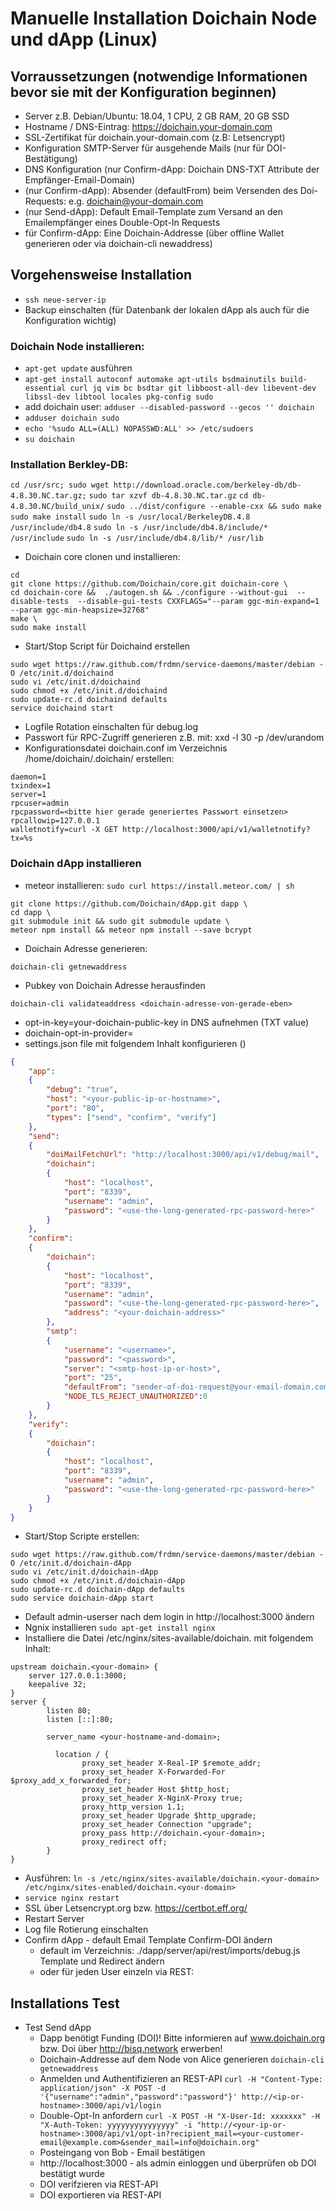 # Manuelle Installation Doichain Node und dApp (Linux)

## Vorraussetzungen (notwendige Informationen bevor sie mit der Konfiguration beginnen) 
- Server z.B. Debian/Ubuntu: 18.04, 1 CPU, 2 GB RAM, 20 GB SSD
- Hostname / DNS-Eintrag: https://doichain.your-domain.com
- SSL-Zertifikat für doichain.your-domain.com (z.B: Letsencrypt)
- Konfiguration SMTP-Server für ausgehende Mails (nur für DOI-Bestätigung) 
- DNS Konfiguration  (nur Confirm-dApp: Doichain DNS-TXT Attribute der Empfänger-Email-Domain)
- (nur Confirm-dApp): Absender (defaultFrom) beim Versenden des Doi-Requests: e.g. doichain@your-domain.com 
- (nur Send-dApp): Default Email-Template zum Versand an den Emailempfänger eines Double-Opt-In Requests
- für Confirm-dApp: Eine Doichain-Addresse (über offline Wallet generieren oder via doichain-cli newaddress)

## Vorgehensweise Installation
- ``ssh neue-server-ip``
- Backup einschalten (für Datenbank der lokalen dApp als auch für die Konfiguration wichtig)
### Doichain Node installieren:
- ``apt-get update`` ausführen
- ``apt-get install autoconf automake apt-utils bsdmainutils build-essential curl jq vim bc bsdtar git libboost-all-dev libevent-dev libssl-dev libtool locales pkg-config sudo``
- add doichain user: ``adduser --disabled-password --gecos '' doichain``
- ``adduser doichain sudo``
- ``echo '%sudo ALL=(ALL) NOPASSWD:ALL' >> /etc/sudoers``
- ``su doichain``
### Installation Berkley-DB:
``cd /usr/src; sudo wget http://download.oracle.com/berkeley-db/db-4.8.30.NC.tar.gz;``
``sudo tar xzvf db-4.8.30.NC.tar.gz``
``cd db-4.8.30.NC/build_unix/``
``sudo ../dist/configure --enable-cxx && sudo make``
``sudo make install``
``sudo ln -s /usr/local/BerkeleyDB.4.8 /usr/include/db4.8``
``sudo ln -s /usr/include/db4.8/include/* /usr/include``
``sudo ln -s /usr/include/db4.8/lib/* /usr/lib``
- Doichain core clonen und installieren:
```
cd
git clone https://github.com/Doichain/core.git doichain-core \
cd doichain-core &&  ./autogen.sh && ./configure --without-gui  --disable-tests  --disable-gui-tests CXXFLAGS="--param ggc-min-expand=1 --param ggc-min-heapsize=32768" 
make \
sudo make install
```
- Start/Stop Script für Doichaind erstellen 
```
sudo wget https://raw.github.com/frdmn/service-daemons/master/debian -O /etc/init.d/doichaind
sudo vi /etc/init.d/doichaind
sudo chmod +x /etc/init.d/doichaind
sudo update-rc.d doichaind defaults
service doichaind start
```
- Logfile Rotation einschalten für debug.log 
- Passwort für RPC-Zugriff generieren z.B. mit: xxd -l 30 -p /dev/urandom
- Konfigurationsdatei doichain.conf im Verzeichnis /home/doichain/.doichain/ erstellen:
```
daemon=1
txindex=1
server=1        
rpcuser=admin
rpcpassword=<bitte hier gerade generiertes Passwort einsetzen>
rpcallowip=127.0.0.1
walletnotify=curl -X GET http://localhost:3000/api/v1/walletnotify?tx=%s
```

### Doichain dApp installieren
- meteor installieren: ``sudo curl https://install.meteor.com/ | sh``
```
git clone https://github.com/Doichain/dApp.git dapp \
cd dapp \
git submodule init && sudo git submodule update \
meteor npm install && meteor npm install --save bcrypt
```
- Doichain Adresse generieren: 
```
doichain-cli getnewaddress
```
- Pubkey von Doichain Adresse herausfinden 
```
doichain-cli validateaddress <doichain-adresse-von-gerade-eben>
```
- opt-in-key=your-doichain-public-key in DNS aufnehmen (TXT value)
- doichain-opt-in-provider=<your domain> 
- settings.json file mit folgendem Inhalt konfigurieren (<Markierungen-bitte anpassen>)

```json
{
    "app":
    {
        "debug": "true",
        "host": "<your-public-ip-or-hostname>",
        "port": "80",
        "types": ["send", "confirm", "verify"]
    },
    "send":
    {
        "doiMailFetchUrl": "http://localhost:3000/api/v1/debug/mail",
        "doichain":
        {
            "host": "localhost",
            "port": "8339",
            "username": "admin",
            "password": "<use-the-long-generated-rpc-password-here>"
        }
    },
    "confirm":
    {
        "doichain":
        {
            "host": "localhost",
            "port": "8339",
            "username": "admin",
            "password": "<use-the-long-generated-rpc-password-here>",
            "address": "<your-doichain-address>"
        },
        "smtp":
        {
            "username": "<username>",
            "password": "<password>",
            "server": "<smtp-host-ip-or-host>",
            "port": "25",
            "defaultFrom": "sender-of-doi-request@your-email-domain.com",
            "NODE_TLS_REJECT_UNAUTHORIZED":0
        }
    },
    "verify":
    {
        "doichain":
        {
            "host": "localhost",
            "port": "8339",
            "username": "admin",
            "password": "<use-the-long-generated-rpc-password-here>"
        }
    }
}
```
- Start/Stop Scripte erstellen:
```
sudo wget https://raw.github.com/frdmn/service-daemons/master/debian -O /etc/init.d/doichain-dApp
sudo vi /etc/init.d/doichain-dApp
sudo chmod +x /etc/init.d/doichain-dApp
sudo update-rc.d doichain-dApp defaults
sudo service doichain-dApp start
```
- Default admin-userser nach dem login in http://localhost:3000 ändern
- Ngnix installieren `sudo apt-get install nginx`
- Installiere die Datei /etc/nginx/sites-available/doichain.<your-domain> mit folgendem Inhalt:

```
upstream doichain.<your-domain> {
    server 127.0.0.1:3000;
    keepalive 32;
}
server {
        listen 80;
        listen [::]:80;

        server_name <your-hostname-and-domain>;

          location / {
                proxy_set_header X-Real-IP $remote_addr;
                proxy_set_header X-Forwarded-For $proxy_add_x_forwarded_for;
                proxy_set_header Host $http_host;
                proxy_set_header X-NginX-Proxy true;
                proxy_http_version 1.1;
                proxy_set_header Upgrade $http_upgrade;
                proxy_set_header Connection "upgrade";
                proxy_pass http://doichain.<your-domain>;
                proxy_redirect off;
        }
}
```

- Ausführen: ``ln -s /etc/nginx/sites-available/doichain.<your-domain> /etc/nginx/sites-enabled/doichain.<your-domain>``
- ``service nginx restart``
- SSL über Letsencrypt.org bzw. https://certbot.eff.org/
- Restart Server
- Log file Rotierung einschalten
- Confirm dApp - default Email Template Confirm-DOI ändern 
    - default im Verzeichnis: ./dapp/server/api/rest/imports/debug.js Template und Redirect ändern
    - oder für jeden User einzeln via REST: 

## Installations Test
- Test Send dApp
    - Dapp benötigt Funding (DOI)! Bitte informieren auf www.doichain.org bzw. Doi über http://bisq.network erwerben!
    - Doichain-Addresse auf dem Node von Alice generieren ``doichain-cli getnewaddress``
    - Anmelden und Authentifizieren an REST-API
```curl -H "Content-Type: application/json" -X POST -d '{"username":"admin","password":"password"}' http://<ip-or-hostname>:3000/api/v1/login```
    - Double-Opt-In anfordern
```curl -X POST -H "X-User-Id: xxxxxxx" -H "X-Auth-Token: yyyyyyyyyyyyyyy" -i "http://<your-ip-or-hostname>:3000/api/v1/opt-in?recipient_mail=<your-customer-email@example.com>&sender_mail=info@doichain.org"```
    - Posteingang von Bob - Email bestätigen
    - http://localhost:3000 - als admin einloggen und überprüfen ob DOI bestätigt wurde
    - DOI verifzieren via REST-API
    - DOI exportieren via REST-API